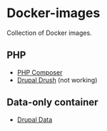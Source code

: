 # Docker-images

Collection of Docker images.

## PHP
* [PHP Composer](https://hub.docker.com/u/magiccyril/php-composer/)
* [Drupal Drush](https://hub.docker.com/u/magiccyril/drupal-drush/) (not working)

## Data-only container
* [Drupal Data](https://hub.docker.com/u/magiccyril/drupal-data/)
